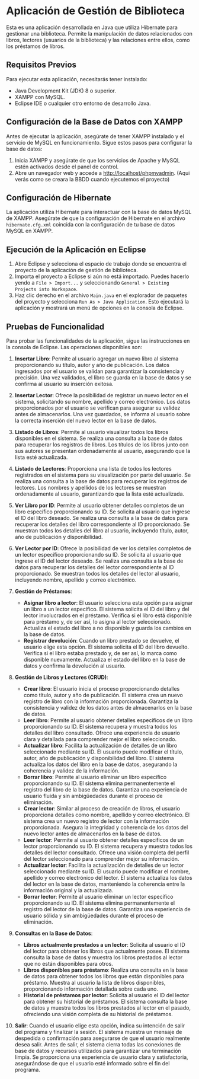 # Aplicación de Gestión de Biblioteca

Esta es una aplicación desarrollada en Java que utiliza Hibernate para gestionar una biblioteca. Permite la manipulación de datos relacionados con libros, lectores (usuarios de la biblioteca) y las relaciones entre ellos, como los préstamos de libros.

## Requisitos Previos

Para ejecutar esta aplicación, necesitarás tener instalado:

- Java Development Kit (JDK) 8 o superior.
- XAMPP con MySQL.
- Eclipse IDE o cualquier otro entorno de desarrollo Java.

## Configuración de la Base de Datos con XAMPP

Antes de ejecutar la aplicación, asegúrate de tener XAMPP instalado y el servicio de MySQL en funcionamiento. Sigue estos pasos para configurar la base de datos:

1. Inicia XAMPP y asegúrate de que los servicios de Apache y MySQL estén activados desde el panel de control.
2. Abre un navegador web y accede a [http://localhost/phpmyadmin](http://localhost/phpmyadmin). (Aqui verás como se creara la BBDD cuando ejecutemos el proyecto)

## Configuración de Hibernate

La aplicación utiliza Hibernate para interactuar con la base de datos MySQL de XAMPP. Asegúrate de que la configuración de Hibernate en el archivo `hibernate.cfg.xml` coincida con la configuración de tu base de datos MySQL en XAMPP.

## Ejecución de la Aplicación en Eclipse

1. Abre Eclipse y selecciona el espacio de trabajo donde se encuentra el proyecto de la aplicación de gestión de biblioteca.
2. Importa el proyecto a Eclipse si aún no está importado. Puedes hacerlo yendo a `File > Import...` y seleccionando `General > Existing Projects into Workspace`.
3. Haz clic derecho en el archivo `Main.java` en el explorador de paquetes del proyecto y selecciona `Run As > Java Application`. Esto ejecutará la aplicación y mostrará un menú de opciones en la consola de Eclipse.

## Pruebas de Funcionalidad

Para probar las funcionalidades de la aplicación, sigue las instrucciones en la consola de Eclipse. Las operaciones disponibles son:

1. **Insertar Libro**: Permite al usuario agregar un nuevo libro al sistema proporcionando su título, autor y año de publicación. Los datos ingresados por el usuario se validan para garantizar la consistencia y precisión. Una vez validados, el libro se guarda en la base de datos y se confirma al usuario su inserción exitosa.

2. **Insertar Lector**: Ofrece la posibilidad de registrar un nuevo lector en el sistema, solicitando su nombre, apellido y correo electrónico. Los datos proporcionados por el usuario se verifican para asegurar su validez antes de almacenarlos. Una vez guardados, se informa al usuario sobre la correcta inserción del nuevo lector en la base de datos.

3. **Listado de Libros**: Permite al usuario visualizar todos los libros disponibles en el sistema. Se realiza una consulta a la base de datos para recuperar los registros de libros. Los títulos de los libros junto con sus autores se presentan ordenadamente al usuario, asegurando que la lista esté actualizada.

4. **Listado de Lectores**: Proporciona una lista de todos los lectores registrados en el sistema para su visualización por parte del usuario. Se realiza una consulta a la base de datos para recuperar los registros de lectores. Los nombres y apellidos de los lectores se muestran ordenadamente al usuario, garantizando que la lista esté actualizada.

5. **Ver Libro por ID**: Permite al usuario obtener detalles completos de un libro específico proporcionando su ID. Se solicita al usuario que ingrese el ID del libro deseado. Se realiza una consulta a la base de datos para recuperar los detalles del libro correspondiente al ID proporcionado. Se muestran todos los detalles del libro al usuario, incluyendo título, autor, año de publicación y disponibilidad.

6. **Ver Lector por ID**: Ofrece la posibilidad de ver los detalles completos de un lector específico proporcionando su ID. Se solicita al usuario que ingrese el ID del lector deseado. Se realiza una consulta a la base de datos para recuperar los detalles del lector correspondiente al ID proporcionado. Se muestran todos los detalles del lector al usuario, incluyendo nombre, apellido y correo electrónico.

7. **Gestión de Préstamos**:
   - **Asignar libro a lector**: El usuario selecciona esta opción para asignar un libro a un lector específico. El sistema solicita el ID del libro y del lector involucrados en el préstamo. Verifica si el libro está disponible para préstamo y, de ser así, lo asigna al lector seleccionado. Actualiza el estado del libro a no disponible y guarda los cambios en la base de datos.
   - **Registrar devolución**: Cuando un libro prestado se devuelve, el usuario elige esta opción. El sistema solicita el ID del libro devuelto. Verifica si el libro estaba prestado y, de ser así, lo marca como disponible nuevamente. Actualiza el estado del libro en la base de datos y confirma la devolución al usuario.

8. **Gestión de Libros y Lectores (CRUD)**:
   - **Crear libro**: El usuario inicia el proceso proporcionando detalles como título, autor y año de publicación. El sistema crea un nuevo registro de libro con la información proporcionada. Garantiza la consistencia y validez de los datos antes de almacenarlos en la base de datos.
   - **Leer libro**: Permite al usuario obtener detalles específicos de un libro proporcionando su ID. El sistema recupera y muestra todos los detalles del libro consultado. Ofrece una experiencia de usuario clara y detallada para comprender mejor el libro seleccionado.
   - **Actualizar libro**: Facilita la actualización de detalles de un libro seleccionado mediante su ID. El usuario puede modificar el título, autor, año de publicación y disponibilidad del libro. El sistema actualiza los datos del libro en la base de datos, asegurando la coherencia y validez de la información.
   - **Borrar libro**: Permite al usuario eliminar un libro específico proporcionando su ID. El sistema elimina permanentemente el registro del libro de la base de datos. Garantiza una experiencia de usuario fluida y sin ambigüedades durante el proceso de eliminación.
   - **Crear lector**: Similar al proceso de creación de libros, el usuario proporciona detalles como nombre, apellido y correo electrónico. El sistema crea un nuevo registro de lector con la información proporcionada. Asegura la integridad y coherencia de los datos del nuevo lector antes de almacenarlos en la base de datos.
   - **Leer lector**: Permite al usuario obtener detalles específicos de un lector proporcionando su ID. El sistema recupera y muestra todos los detalles del lector consultado. Ofrece una visión completa del perfil del lector seleccionado para comprender mejor su información.
   - **Actualizar lector**: Facilita la actualización de detalles de un lector seleccionado mediante su ID. El usuario puede modificar el nombre, apellido y correo electrónico del lector. El sistema actualiza los datos del lector en la base de datos, manteniendo la coherencia entre la información original y la actualizada.
   - **Borrar lector**: Permite al usuario eliminar un lector específico proporcionando su ID. El sistema elimina permanentemente el registro del lector de la base de datos. Garantiza una experiencia de usuario sólida y sin ambigüedades durante el proceso de eliminación.

9. **Consultas en la Base de Datos**:
   - **Libros actualmente prestados a un lector**: Solicita al usuario el ID del lector para obtener los libros que actualmente posee. El sistema consulta la base de datos y muestra los libros prestados al lector que no están disponibles para otros.
   - **Libros disponibles para préstamo**: Realiza una consulta en la base de datos para obtener todos los libros que están disponibles para préstamo. Muestra al usuario la lista de libros disponibles, proporcionando información detallada sobre cada uno.
   - **Historial de préstamos por lector**: Solicita al usuario el ID del lector para obtener su historial de préstamos. El sistema consulta la base de datos y muestra todos los libros prestados al lector en el pasado, ofreciendo una visión completa de su historial de préstamos.

10. **Salir**: Cuando el usuario elige esta opción, indica su intención de salir del programa y finalizar la sesión. El sistema muestra un mensaje de despedida o confirmación para asegurarse de que el usuario realmente desea salir. Antes de salir, el sistema cierra todas las conexiones de base de datos y recursos utilizados para garantizar una terminación limpia. Se proporciona una experiencia de usuario clara y satisfactoria, asegurándose de que el usuario esté informado sobre el fin del programa.

